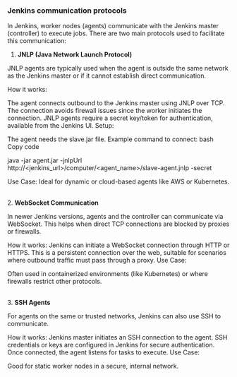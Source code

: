
<h3>Jenkins communication protocols</h3>

In Jenkins, worker nodes (agents) communicate with the Jenkins master (controller) to execute jobs. There are two main protocols used to facilitate this communication:

1. <b>JNLP (Java Network Launch Protocol)</b>

JNLP agents are typically used when the agent is outside the same network as the Jenkins master or if it cannot establish direct communication.

How it works:

The agent connects outbound to the Jenkins master using JNLP over TCP.
The connection avoids firewall issues since the worker initiates the connection.
JNLP agents require a secret key/token for authentication, available from the Jenkins UI.
Setup:

The agent needs the slave.jar file.
Example command to connect:
bash
Copy code

java -jar agent.jar -jnlpUrl http://<jenkins_url>/computer/<agent_name>/slave-agent.jnlp -secret <secret>

Use Case: Ideal for dynamic or cloud-based agents like AWS or Kubernetes.

<br>
2. <b>WebSocket Communication</b>

In newer Jenkins versions, agents and the controller can communicate via WebSocket. This helps when direct TCP connections are blocked by proxies or firewalls.

How it works:
Jenkins can initiate a WebSocket connection through HTTP or HTTPS.
This is a persistent connection over the web, suitable for scenarios where outbound traffic must pass through a proxy.
Use Case:

Often used in containerized environments (like Kubernetes) or where firewalls restrict other protocols.

<br>
3. <b>SSH Agents</b>

For agents on the same or trusted networks, Jenkins can also use SSH to communicate.

How it works:
Jenkins master initiates an SSH connection to the agent.
SSH credentials or keys are configured in Jenkins for secure authentication.
Once connected, the agent listens for tasks to execute.
Use Case:

Good for static worker nodes in a secure, internal network.